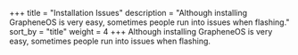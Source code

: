 +++
title = "Installation Issues"
description = "Although installing GrapheneOS is very easy, sometimes people run into issues when flashing."
sort_by = "title"
weight = 4
+++
Although installing GrapheneOS is very easy, sometimes people run into issues when flashing.